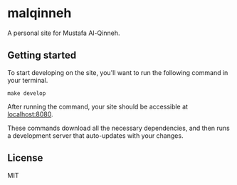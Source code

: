 # malqinneh

A personal site for Mustafa Al-Qinneh.

## Getting started

To start developing on the site, you'll want to run the following command in your terminal.

```
make develop
```

After running the command, your site should be accessible at [localhost:8080](http://localhost:8080).

These commands download all the necessary dependencies, and then runs a development server that auto-updates with your changes.

## License 

MIT